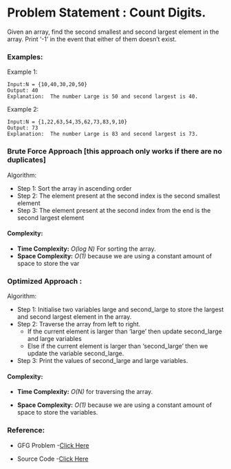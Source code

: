 # Problem Statement : Count Digits.

Given an array, find the second smallest and second largest element in the array. Print ‘-1’ in the event that either of them doesn’t exist.

### Examples:

Example 1:

```
Input:N = {10,40,30,20,50}
Output: 40
Explanation:  The number Large is 50 and second largest is 40.
```

Example 2:

```
Input:N = {1,22,63,54,35,62,73,83,9,10}
Output: 73
Explanation:  The number Large is 83 and second largest is 73.
```

### Brute Force Approach [this approach only works if there are no duplicates]

Algorithm:

- Step 1: Sort the array in ascending order
- Step 2: The element present at the second index is the second smallest element
- Step 3: The element present at the second index from the end is the second largest element

#### Complexity:

- **Time Complexity:** _O(log N)_ For sorting the array.
- **Space Complexity:** _O(1)_ because we are using a constant amount of space to store the var

### Optimized Approach :

Algorithm:

- Step 1: Initialise two variables large and second_large to store the largest and second largest element in the array.
- Step 2: Traverse the array from left to right.
  - If the current element is larger than ‘large’ then update second_large and large variables
  - Else if the current element is larger than ‘second_large’ then we update the variable second_large.
- Step 3: Print the values of second_large and large variables.

#### Complexity:

- **Time Complexity:** _O(N)_ for traversing the array.

- **Space Complexity:** _O(1)_ because we are using a constant amount of space to store the variables.

### Reference:

- GFG Problem -[Click Here](https://www.geeksforgeeks.org/second-largest-and-second-smallest-element-in-an-array/)

- Source Code -[Click Here](https://github.com/ha7890846/DSA_with_Cpp/blob/main/Problems/Arrays/second_largest/second_largest.cpp)
